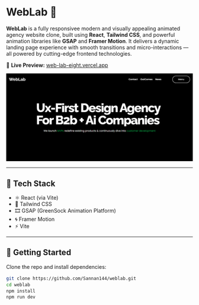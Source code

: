 # WebLab 🚀

**WebLab** is a fully responsivee modern and visually appealing animated agency website clone, built using **React**, **Tailwind CSS**, and powerful animation libraries like **GSAP** and **Framer Motion**. It delivers a dynamic landing page experience with smooth transitions and micro-interactions — all powered by cutting-edge frontend technologies.

🔗 **Live Preview:** [web-lab-eight.vercel.app](https://web-lab-eight.vercel.app/)

![Preview](./public/screenshots/weblab.png)

---

## 🧰 Tech Stack

- ⚛️ React (via Vite)
- 🎨 Tailwind CSS
- 🎞️ GSAP (GreenSock Animation Platform)
- 🌀 Framer Motion
- ⚡ Vite

---

## 🚀 Getting Started

Clone the repo and install dependencies:

```bash
git clone https://github.com/Sannan144/weblab.git
cd weblab
npm install
npm run dev
